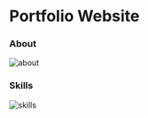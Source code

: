 # Portfolio Website

### About

![about](https://user-images.githubusercontent.com/81489386/158058270-9cb896f5-73c4-4404-b62d-ecd8f6b16c1a.JPG)

### Skills
![skills](https://user-images.githubusercontent.com/81489386/158058273-c184e12f-aaa0-4457-8523-7f4c9d417644.JPG)
